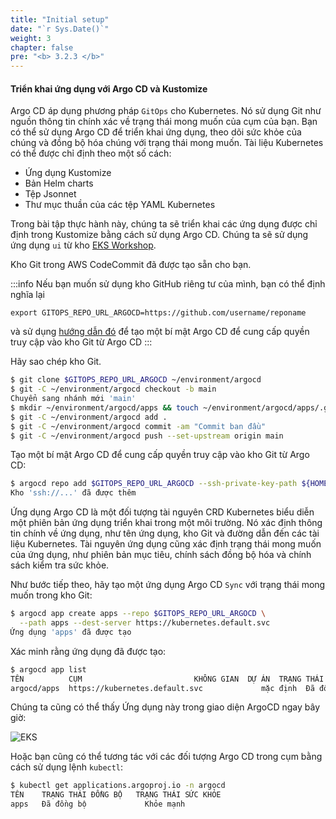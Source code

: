 ```yaml
---
title: "Initial setup"
date: "`r Sys.Date()`"
weight: 3
chapter: false
pre: "<b> 3.2.3 </b>"
---
```



#### Triển khai ứng dụng với Argo CD và Kustomize

Argo CD áp dụng phương pháp `GitOps` cho Kubernetes. Nó sử dụng Git như nguồn thông tin chính xác về trạng thái mong muốn của cụm của bạn. Bạn có thể sử dụng Argo CD để triển khai ứng dụng, theo dõi sức khỏe của chúng và đồng bộ hóa chúng với trạng thái mong muốn. Tài liệu Kubernetes có thể được chỉ định theo một số cách:

- Ứng dụng Kustomize
- Bản Helm charts
- Tệp Jsonnet
- Thư mục thuần của các tệp YAML Kubernetes

Trong bài tập thực hành này, chúng ta sẽ triển khai các ứng dụng được chỉ định trong Kustomize bằng cách sử dụng Argo CD. Chúng ta sẽ sử dụng ứng dụng `ui` từ kho [EKS Workshop](https://github.com/aws-samples/eks-workshop-v2/tree/main/manifests/base-application/ui).

Kho Git trong AWS CodeCommit đã được tạo sẵn cho bạn.

:::info
Nếu bạn muốn sử dụng kho GitHub riêng tư của mình, bạn có thể định nghĩa lại

```
export GITOPS_REPO_URL_ARGOCD=https://github.com/username/reponame
```

và sử dụng [hướng dẫn đó](https://argo-cd.readthedocs.io/en/stable/user-guide/private-repositories/) để tạo một bí mật Argo CD để cung cấp quyền truy cập vào kho Git từ Argo CD
:::

Hãy sao chép kho Git.

```bash
$ git clone $GITOPS_REPO_URL_ARGOCD ~/environment/argocd
$ git -C ~/environment/argocd checkout -b main
Chuyển sang nhánh mới 'main'
$ mkdir ~/environment/argocd/apps && touch ~/environment/argocd/apps/.gitkeep
$ git -C ~/environment/argocd add .
$ git -C ~/environment/argocd commit -am "Commit ban đầu"
$ git -C ~/environment/argocd push --set-upstream origin main
```

Tạo một bí mật Argo CD để cung cấp quyền truy cập vào kho Git từ Argo CD:

```bash
$ argocd repo add $GITOPS_REPO_URL_ARGOCD --ssh-private-key-path ${HOME}/.ssh/gitops_ssh.pem --insecure-ignore-host-key --upsert --name git-repo
Kho 'ssh://...' đã được thêm
```

Ứng dụng Argo CD là một đối tượng tài nguyên CRD Kubernetes biểu diễn một phiên bản ứng dụng triển khai trong một môi trường. Nó xác định thông tin chính về ứng dụng, như tên ứng dụng, kho Git và đường dẫn đến các tài liệu Kubernetes. Tài nguyên ứng dụng cũng xác định trạng thái mong muốn của ứng dụng, như phiên bản mục tiêu, chính sách đồng bộ hóa và chính sách kiểm tra sức khỏe.

Như bước tiếp theo, hãy tạo một ứng dụng Argo CD `Sync` với trạng thái mong muốn trong kho Git:

```bash
$ argocd app create apps --repo $GITOPS_REPO_URL_ARGOCD \
  --path apps --dest-server https://kubernetes.default.svc
Ứng dụng 'apps' đã được tạo
```

Xác minh rằng ứng dụng đã được tạo:

```bash
$ argocd app list
TÊN          CỤM                         KHÔNG GIAN  DỰ ÁN  TRẠNG THÁI  SỨC KHỎE  CHÍNH SÁCH ĐỒNG BỘ  ĐIỀU KIỆN
argocd/apps  https://kubernetes.default.svc             mặc định  Đã đồng bộ  Khỏe mạnh  <không>            <không>
```

Chúng ta cũng có thể thấy Ứng dụng này trong giao diện ArgoCD ngay bây giờ:

![EKS](/images/0006/00043.png?featherlight=false&width=90pc)

Hoặc bạn cũng có thể tương tác với các đối tượng Argo CD trong cụm bằng cách sử dụng lệnh `kubectl`:

```bash
$ kubectl get applications.argoproj.io -n argocd
TÊN    TRẠNG THÁI ĐỒNG BỘ   TRẠNG THÁI SỨC KHỎE
apps   Đã đồng bộ             Khỏe mạnh
```
